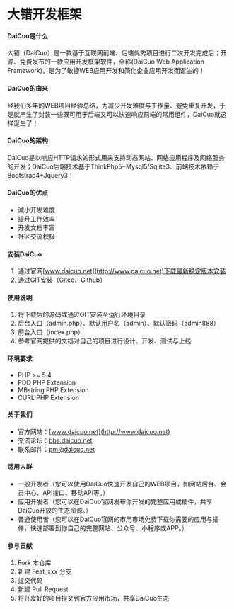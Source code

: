 # 大错开发框架

#### DaiCuo是什么

大错（DaiCuo）是一款基于互联网前端、后端优秀项目进行二次开发完成后；开源、免费发布的一款应用开发框架软件，全称(DaiCuo Web Application Framework)，是为了敏捷WEB应用开发和简化企业应用开发而诞生的！

#### DaiCuo的由来

经我们多年的WEB项目经验总结，为减少开发难度与工作量、避免重复开发，于是就产生了封装一些既可用于后端又可以快速响应前端的常用组件，DaiCuo就这样诞生了！

#### DaiCuo的架构

DaiCuo是以响应HTTP请求的形式用来支持动态网站、网络应用程序及网络服务的开发；DaiCuo后端技术基于ThinkPhp5+Mysql5/Sqlite3、前端技术依赖于Bootstrap4+Jquery3！

#### DaiCuo的优点

- 減小开发难度
- 提升工作效率
- 开发文档丰富
- 社区交流积极

#### 安装DaiCuo

1. 通过官网[www.daicuo.net](http://www.daicuo.net)下载最新稳定版本安装
2. 通过GIT安装（Gitee、Github）

#### 使用说明

1. 将下载后的源码或通过GIT安装至运行环境目录
2. 后台入口（admin.php）、默认用户名（admin）、默认密码（admin888）
3. 前台入口（index.php）
4. 参考官网提供的文档对自己的项目进行设计、开发、测试与上线

#### 环境要求

- PHP >= 5.4
- PDO PHP Extension
- MBstring PHP Extension
- CURL PHP Extension

#### 关于我们
- 官方网站：[www.daicuo.net](http://www.daicuo.net)
- 交流论坛：[bbs.daicuo.net](http://bbs.daicuo.net)
- 联系邮件：pm@daicuo.net

#### 适用人群

- 一般开发者（您可以使用DaiCuo快速开发自己的WEB项目，如网站后台、会员中心、API接口、移动API等。）
- 应用开发者（您可以在DaiCuo官网发布你开发的完整应用或插件，共享DaiCuo开放的生态资源。）
- 普通使用者（您可以在DaiCuo官网的市用市场免费下载你需要的应用与插件，快速部署到你自己的完整网站、公众号、小程序或APP。）

#### 参与贡献

1. Fork 本仓库
2. 新建 Feat_xxx 分支
3. 提交代码
4. 新建 Pull Request
5. 将开发好的项目提交到官方应用市场，共享DaiCuo生态